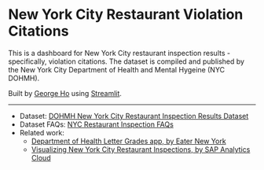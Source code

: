 # New York City Restaurant Violation Citations

This is a dashboard for New York City restaurant inspection results -
specifically, violation citations. The dataset is compiled and published by the
New York City Department of Health and Mental Hygeine (NYC DOHMH).

Built by [George Ho](https://eigenfoo.xyz/) using
[Streamlit](https://www.streamlit.io/).

---

- Dataset: [DOHMH New York City Restaurant Inspection Results
  Dataset](https://data.cityofnewyork.us/Health/DOHMH-New-York-City-Restaurant-Inspection-Results/43nn-pn8j)
- Dataset FAQs: [NYC Restaurant Inspection
  FAQs](https://a816-health.nyc.gov/ABCEatsRestaurants/#/faq)
- Related work:
  * [Department of Health Letter Grades app, by Eater New
    York](https://ny.eater.com/2015/7/29/8780489/department-of-health-nyc-inspection)
  * [Visualizing New York City Restaurant Inspections, by SAP Analytics
    Cloud](https://saphanajourney.com/sap-analytics-cloud/resources/visualizing-new-york-city-restaurant-inspections-using-sap-analytics-cloud/)

